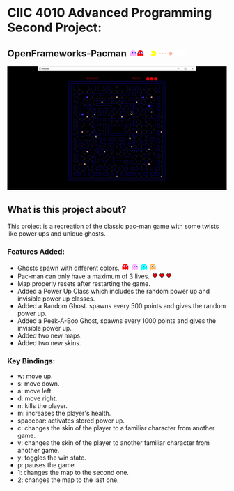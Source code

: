 # CIIC 4010 Advanced Programming Second Project:
## OpenFrameworks-Pacman <img src= "pac.gif"  />

<img src= "pac-preview.gif"  />

## What is this project about?
This project is a recreation of the classic pac-man game with some twists like power ups and unique ghosts.
### Features Added:
- Ghosts spawn with different colors. <img src= "red-ghost.png"/> <img src= "pink-ghost.png"/> <img src= "cyan-ghost.png"/> <img src= "orange-ghost.png"/>
- Pac-man can only have a maximum of 3 lives. <img src = "health.png"/>
- Map properly resets after restarting the game.
- Added a Power Up Class which includes the random power up and invisible power up classes.
- Added a Random Ghost. spawns every 500 points and gives the random power up.
- Added a Peek-A-Boo Ghost, spawns every 1000 points and gives the invisible power up.
- Added two new maps.
- Added two new skins.

### Key Bindings:
- w: move up.
- s: move down.
- a: move left.
- d: move right.
- n: kills the player.
- m: increases the player's health.
- spacebar: activates stored power up.
- c: changes the skin of the player to a familiar character from another game.
- v: changes the skin of the player to another familiar character from another game.
- y: toggles the win state.
- p: pauses the game.
- 1: changes the map to the second one.
- 2: changes the map to the last one.


